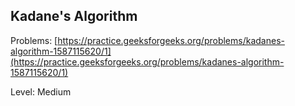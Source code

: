 ## Kadane's Algorithm
Problems: [https://practice.geeksforgeeks.org/problems/kadanes-algorithm-1587115620/1](https://practice.geeksforgeeks.org/problems/kadanes-algorithm-1587115620/1)

Level: Medium

